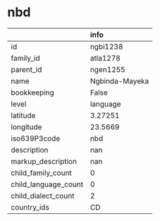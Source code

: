 # nbd
|                      | info           |
|:---------------------|:---------------|
| id                   | ngbi1238       |
| family_id            | atla1278       |
| parent_id            | ngen1255       |
| name                 | Ngbinda-Mayeka |
| bookkeeping          | False          |
| level                | language       |
| latitude             | 3.27251        |
| longitude            | 23.5669        |
| iso639P3code         | nbd            |
| description          | nan            |
| markup_description   | nan            |
| child_family_count   | 0              |
| child_language_count | 0              |
| child_dialect_count  | 2              |
| country_ids          | CD             |